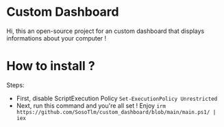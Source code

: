 # Custom Dashboard
Hi, this an open-source project for an custom dashboard that displays informations about your computer !

# How to install ?
Steps:
- First, disable ScriptExecution Policy
```Set-ExecutionPolicy Unrestricted```
- Next, run this command and you're all set ! Enjoy
```irm https://github.com/SosoTlm/custom_dashboard/blob/main/main.ps1/ | iex```
